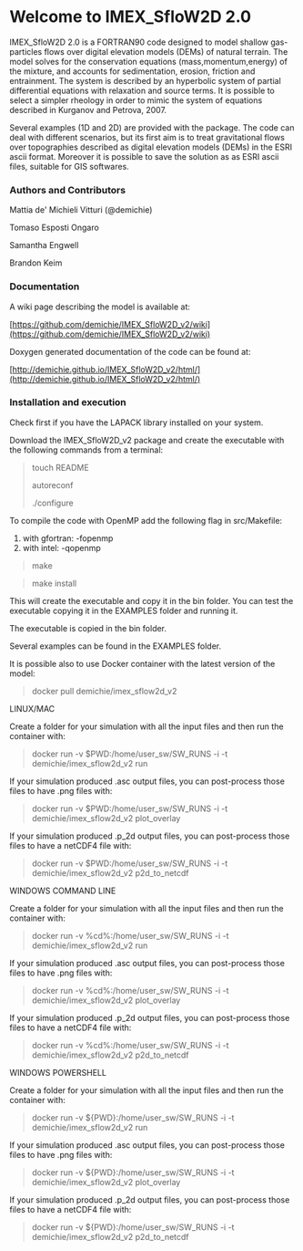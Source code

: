 # Welcome to IMEX_SfloW2D 2.0

IMEX_SfloW2D 2.0 is a FORTRAN90 code designed to model shallow gas-particles flows over digital elevation models (DEMs) of natural terrain. The model solves for the conservation equations (mass,momentum,energy) of the mixture, and accounts for sedimentation, erosion, friction and entrainment. The system is described by an hyperbolic system of partial differential equations with relaxation and source terms. It is possible to select a simpler rheology in order to mimic the system of equations described in Kurganov and Petrova, 2007.

Several examples (1D and 2D) are provided with the package.
The code can deal with different scenarios, but its first aim is to treat gravitational flows over topographies described as digital elevation models (DEMs) in the ESRI ascii format. Moreover it is possible to save the solution as as ESRI ascii files, suitable for GIS softwares.

### Authors and Contributors

Mattia de' Michieli Vitturi (@demichie)

Tomaso Esposti Ongaro

Samantha Engwell

Brandon Keim

### Documentation

A wiki page describing the model is available at:

[https://github.com/demichie/IMEX_SfloW2D_v2/wiki](https://github.com/demichie/IMEX_SfloW2D_v2/wiki) 

Doxygen generated documentation of the code can be found at:

[http://demichie.github.io/IMEX_SfloW2D_v2/html/](http://demichie.github.io/IMEX_SfloW2D_v2/html/) 


### Installation and execution

Check first if you have the LAPACK library installed on your system.

Download the IMEX_SfloW2D_v2 package and create the executable with the following commands from a terminal:

> touch README
> 
> autoreconf
> 
> ./configure

To compile the code with OpenMP add the following flag in src/Makefile:
1) with gfortran: -fopenmp
2) with intel: -qopenmp

> make

> make install

This will create the executable and copy it in the bin folder. You can test the executable copying it in the EXAMPLES folder and running it.

The executable is copied in the bin folder.

Several examples can be found in the EXAMPLES folder.

It is possible also to use Docker container with the latest version of the model:

> docker pull demichie/imex_sflow2d_v2

LINUX/MAC

Create a folder for your simulation with all the input files and then run the container with:

> docker run -v $PWD:/home/user_sw/SW_RUNS -i -t demichie/imex_sflow2d_v2 run

If your simulation produced .asc output files, you can post-process those files to have .png files with:

> docker run -v $PWD:/home/user_sw/SW_RUNS -i -t demichie/imex_sflow2d_v2 plot_overlay

If your simulation produced .p_2d output files, you can post-process those files to have a netCDF4 file with:

> docker run -v $PWD:/home/user_sw/SW_RUNS -i -t demichie/imex_sflow2d_v2 p2d_to_netcdf

WINDOWS COMMAND LINE

Create a folder for your simulation with all the input files and then run the container with:

> docker run -v %cd%:/home/user_sw/SW_RUNS -i -t demichie/imex_sflow2d_v2 run

If your simulation produced .asc output files, you can post-process those files to have .png files with:

> docker run -v %cd%:/home/user_sw/SW_RUNS -i -t demichie/imex_sflow2d_v2 plot_overlay

If your simulation produced .p_2d output files, you can post-process those files to have a netCDF4 file with:

> docker run -v %cd%:/home/user_sw/SW_RUNS -i -t demichie/imex_sflow2d_v2 p2d_to_netcdf

WINDOWS POWERSHELL

Create a folder for your simulation with all the input files and then run the container with:

> docker run -v ${PWD}:/home/user_sw/SW_RUNS -i -t demichie/imex_sflow2d_v2 run

If your simulation produced .asc output files, you can post-process those files to have .png files with:

> docker run -v ${PWD}:/home/user_sw/SW_RUNS -i -t demichie/imex_sflow2d_v2 plot_overlay

If your simulation produced .p_2d output files, you can post-process those files to have a netCDF4 file with:

> docker run -v ${PWD}:/home/user_sw/SW_RUNS -i -t demichie/imex_sflow2d_v2 p2d_to_netcdf


